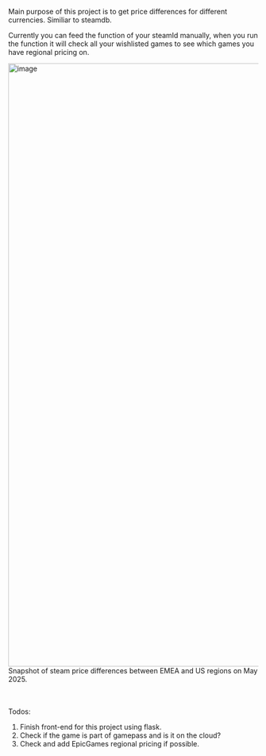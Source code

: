 Main purpose of this project is to get price differences for different currencies. Similiar to steamdb. 
</br>

Currently you can feed the function of your steamId manually, when you run the function it will check all your wishlisted games to see which games you have regional pricing on.
</br>

<img width="1214" alt="image" src="https://github.com/user-attachments/assets/2e7e501d-1e5e-4d7e-96d5-c43164fafde7" />
Snapshot of steam price differences between EMEA and US regions on May 2025.
</br>
</br>
</br>


Todos: 
1. Finish front-end for this project using flask.
2. Check if the game is part of gamepass and is it on the cloud?
3. Check and add EpicGames regional pricing if possible.
